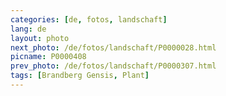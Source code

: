 ```yaml
---
categories: [de, fotos, landschaft]
lang: de
layout: photo
next_photo: /de/fotos/landschaft/P0000028.html
picname: P0000408
prev_photo: /de/fotos/landschaft/P0000307.html
tags: [Brandberg Gensis, Plant]
---
```

